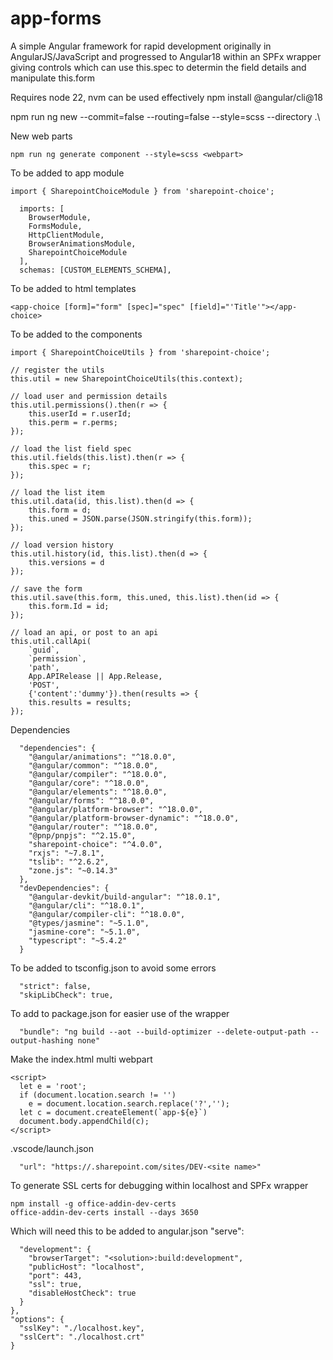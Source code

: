 # app-forms

A simple Angular framework for rapid development originally in AngularJS/JavaScript and progressed to Angular18 within an SPFx wrapper giving controls which can use this.spec to determin the field details and manipulate this.form

Requires node 22, nvm can be used effectively
npm install @angular/cli@18

npm run ng new --commit=false --routing=false --style=scss --directory .\ <solution>

New web parts
```
npm run ng generate component --style=scss <webpart>
```

To be added to app module
```
import { SharepointChoiceModule } from 'sharepoint-choice';
```
```
  imports: [
    BrowserModule,
    FormsModule,
    HttpClientModule,
    BrowserAnimationsModule,
    SharepointChoiceModule
  ],
  schemas: [CUSTOM_ELEMENTS_SCHEMA],
```

To be added to html templates
```
<app-choice [form]="form" [spec]="spec" [field]="'Title'"></app-choice>
```

To be added to the components
```
import { SharepointChoiceUtils } from 'sharepoint-choice';
```
```
// register the utils
this.util = new SharepointChoiceUtils(this.context);

// load user and permission details
this.util.permissions().then(r => {
    this.userId = r.userId;
    this.perm = r.perms;
});

// load the list field spec
this.util.fields(this.list).then(r => {
    this.spec = r;
});

// load the list item
this.util.data(id, this.list).then(d => {
    this.form = d;
    this.uned = JSON.parse(JSON.stringify(this.form));
});

// load version history
this.util.history(id, this.list).then(d => {
    this.versions = d
});

// save the form
this.util.save(this.form, this.uned, this.list).then(id => {
    this.form.Id = id;
});

// load an api, or post to an api
this.util.callApi(
    `guid`,
    `permission`,
    'path',
    App.APIRelease || App.Release,
    'POST',
    {'content':'dummy'}).then(results => {
    this.results = results;
});
```

Dependencies
```
  "dependencies": {
    "@angular/animations": "^18.0.0",
    "@angular/common": "^18.0.0",
    "@angular/compiler": "^18.0.0",
    "@angular/core": "^18.0.0",
    "@angular/elements": "^18.0.0",
    "@angular/forms": "^18.0.0",
    "@angular/platform-browser": "^18.0.0",
    "@angular/platform-browser-dynamic": "^18.0.0",
    "@angular/router": "^18.0.0",
    "@pnp/pnpjs": "^2.15.0",
    "sharepoint-choice": "^4.0.0",
    "rxjs": "~7.8.1",
    "tslib": "^2.6.2",
    "zone.js": "~0.14.3"
  },
  "devDependencies": {
    "@angular-devkit/build-angular": "^18.0.1",
    "@angular/cli": "^18.0.1",
    "@angular/compiler-cli": "^18.0.0",
    "@types/jasmine": "~5.1.0",
    "jasmine-core": "~5.1.0",
    "typescript": "~5.4.2"
  }
```

To be added to tsconfig.json to avoid some errors
```
  "strict": false,
  "skipLibCheck": true,
```

To add to package.json for easier use of the wrapper
```
  "bundle": "ng build --aot --build-optimizer --delete-output-path --output-hashing none"
```

Make the index.html multi webpart
```
<script>
  let e = 'root';
  if (document.location.search != '')
    e = document.location.search.replace('?','');
  let c = document.createElement(`app-${e}`)
  document.body.appendChild(c);
</script>
```

.vscode/launch.json
```
  "url": "https://.sharepoint.com/sites/DEV-<site name>"
```

To generate SSL certs for debugging within localhost and SPFx wrapper
```
npm install -g office-addin-dev-certs
office-addin-dev-certs install --days 3650
```

Which will need this to be added to angular.json "serve":
```
  "development": {
    "browserTarget": "<solution>:build:development",
    "publicHost": "localhost",
    "port": 443,
    "ssl": true,
    "disableHostCheck": true
  }
},
"options": {
  "sslKey": "./localhost.key",
  "sslCert": "./localhost.crt"
}
```
